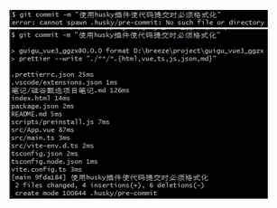 <!--
 * @Description:
 * @Author: breeze1307
 * @Date: 2023-11-09 17:10:35
 * @LastEditTime: 2023-11-09 17:13:45
 * @LastEditors: breeze1307
-->

![husky提交报错](https://raw.githubusercontent.com/Breeze1307/img/main/20231109171054.png)
![husky成功-push前自动检查格式](https://raw.githubusercontent.com/Breeze1307/img/main/20231109171308.png)
